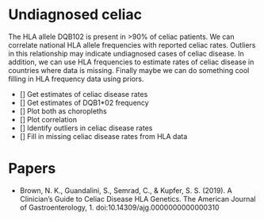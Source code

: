 # Undiagnosed celiac

The HLA allele DQB102 is present in >90% of celiac patients.
We can correlate national HLA allele frequencies with reported celiac rates.
Outliers in this relationship may indicate undiagnosed cases of celiac disease.
In addition, we can use HLA frequencies to estimate rates of celiac disease in countries where
data is missing. Finally maybe we can do something cool filling in HLA frequency data
using priors.

- [] Get estimates of celiac disease rates
- [] Get estimates of DQB1*02 frequency
- [] Plot both as choropleths
- [] Plot correlation
- [] Identify outliers in celiac disease rates
- [] Fill in missing celiac disease rates from HLA data

# Papers
- Brown, N. K., Guandalini, S., Semrad, C., & Kupfer, S. S. (2019). A Clinicianʼs Guide to Celiac Disease HLA Genetics. The American Journal of Gastroenterology, 1. doi:10.14309/ajg.0000000000000310 
